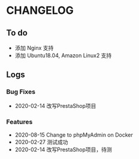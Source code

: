 # CHANGELOG

## To do

* 添加 Nginx 支持
* 添加 Ubuntu18.04, Amazon Linux2 支持

## Logs

### Bug Fixes

* 2020-02-14  改写PrestaShop项目

### Features

* 2020-08-15  Change to phpMyAdmin on Docker
* 2020-02-27  测试成功
* 2020-02-14  改写PrestaShop项目，待测
